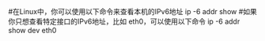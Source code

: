 #在Linux中，你可以使用以下命令来查看本机的IPv6地址
ip -6 addr show
#如果你只想查看特定接口的IPv6地址，比如 eth0，可以使用以下命令
ip -6 addr show dev eth0
